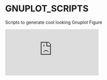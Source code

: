 # GNUPLOT_SCRIPTS
Scripts to generate cool looking Gnuplot Figure

![alt tag](https://raw.githubusercontent.com/suruchiUpenn/GNUPLOT_SCRIPTS/3dfigure_origami/3d.pdf)

